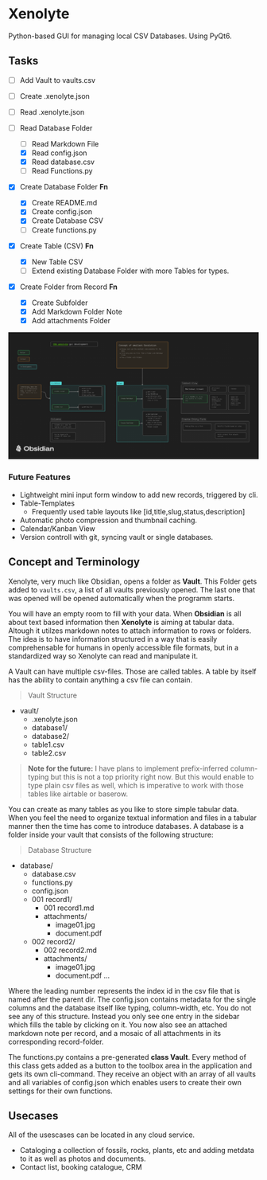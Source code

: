 # Xenolyte

Python-based GUI for managing local CSV Databases. Using PyQt6.

## Tasks

- [ ] Add Vault to vaults.csv
- [ ] Create .xenolyte.json
- [ ] Read .xenolyte.json

- [ ] Read Database Folder
  - [ ] Read Markdown File
  - [x] Read config.json
  - [x] Read database.csv
  - [ ] Read Functions.py

- [x] Create Database Folder **Fn**
  - [x] Create README.md
  - [x] Create config.json
  - [x] Create Database CSV
  - [ ] Create functions.py
- [x] Create Table (CSV) **Fn**
  - [x] New Table CSV
  - [ ] Extend existing Database Folder with more Tables for types.
- [x] Create Folder from Record **Fn**
  - [x] Create Subfolder
  - [x] Add Markdown Folder Note
  - [x] Add attachments Folder

![](data/gui%20development%202025.png?raw=true)


### Future Features

- Lightweight mini input form window to add new records, triggered by cli.
- Table-Templates
  - Frequently used table layouts like [id,title,slug,status,description] 
- Automatic photo compression and thumbnail caching.
- Calendar/Kanban View
- Version controll with git, syncing vault or single databases.


## Concept and Terminology

Xenolyte, very much like Obsidian, opens a folder as **Vault**. This Folder gets added to `vaults.csv`, a list of all vaults previously opened. The last one that was opened will be opened automatically when the programm starts.

You will have an empty room to fill with your data. When **Obsidian** is all about text based information then **Xenolyte** is aiming at tabular data. Altough it utilzes markdown notes to attach information to rows or folders. The idea is to have information structured in a way that is easily comprehensable for humans in openly accessible file formats, but in a standardized way so Xenolyte can read and manipulate it.

A Vault can have multiple csv-files. Those are called tables. A table by itself has the ability to contain anything a csv file can contain. 

> Vault Structure

- vault/
  - .xenolyte.json
  - database1/
  - database2/
  - table1.csv
  - table2.csv


> **Note for the future:** I have plans to implement prefix-inferred column-typing but this is not a top priority right now. But this would enable to type plain csv files as well, which is imperative to work with those tables like airtable or baserow.

You can create as many tables as you like to store simple tabular data. When you feel the need to organize textual information and files in a tabular manner then the time has come to introduce databases. A database is a folder inside your vault that consists of the following structure:


> Database Structure

- database/
  - database.csv
  - functions.py
  - config.json
  - 001 record1/
    - 001 record1.md
    - attachments/
      - image01.jpg
      - document.pdf
  - 002 record2/
    - 002 record2.md
    - attachments/
      - image01.jpg
      - document.pdf
        ...

Where the leading number represents the index id in the csv file that is named after the parent dir. The config.json contains metadata for the single columns and the database itself like typing, column-width, etc. You do not see any of this structure. Instead you only see one entry in the sidebar which fills the table by clicking on it. You now also see an attached markdown note per record, and a mosaic of all attachments in its corresponding record-folder.

The functions.py contains a pre-generated **class Vault**. Every method of this class gets added as a button to the toolbox area in the application and gets its own cli-command. They receive an object with an array of all vaults and all variables of config.json which enables users to create their own settings for their own functions.


## Usecases

All of the usescases can be located in any cloud service.

- Cataloging a collection of fossils, rocks, plants, etc and adding metdata to it as well as photos and documents.
- Contact list, booking catalogue, CRM